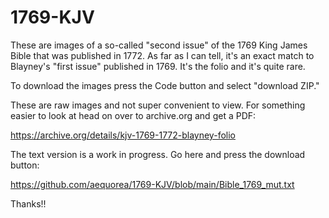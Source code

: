# 1769-KJV

These are images of a so-called "second issue" of the 1769 King James Bible that was published in 1772. As far as I can tell, it's an exact match to Blayney's "first issue" published in 1769. It's the folio and it's quite rare.

To download the images press the Code button and select "download ZIP."

These are raw images and not super convenient to view. For something easier to look at head on over to archive.org and get a PDF:

https://archive.org/details/kjv-1769-1772-blayney-folio

The text version is a work in progress. Go here and press the download button: 

https://github.com/aequorea/1769-KJV/blob/main/Bible_1769_mut.txt

Thanks!!
